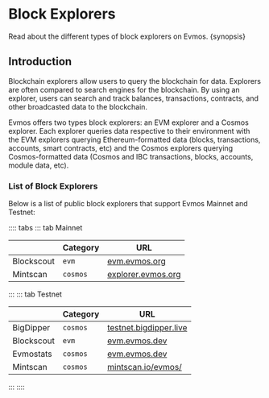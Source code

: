 <!--
order: 1
-->

# Block Explorers

Read about the different types of block explorers on Evmos. {synopsis}

## Introduction

Blockchain explorers allow users to query the blockchain for data. Explorers are often compared to search engines for the blockchain. By using an explorer, users can search and track balances, transactions, contracts, and other broadcasted data to the blockchain.

Evmos offers two types block explorers: an EVM explorer and a Cosmos explorer. Each explorer queries data respective to their environment with the EVM explorers querying Ethereum-formatted data (blocks, transactions, accounts, smart contracts, etc) and the Cosmos explorers querying Cosmos-formatted data (Cosmos and IBC transactions, blocks, accounts, module data, etc).

### List of Block Explorers

Below is a list of public block explorers that support Evmos Mainnet and Testnet:

:::: tabs
::: tab Mainnet

|                      | Category | URL                    |
| -------------------- | -------- | ---------------------- |
| Blockscout  | `evm`    | [evm.evmos.org](https://evm.evmos.org/)                       |
| Mintscan   | `cosmos` | [explorer.evmos.org](https://explorer.evmos.org/) |
:::
::: tab Testnet

|                      | Category | URL                    |
| -------------------- | -------- | ---------------------- |
| BigDipper  | `cosmos`    | [testnet.bigdipper.live](https://testnet.evmos.bigdipper.live/)                       |
| Blockscout  | `evm`    | [evm.evmos.dev](https://evm.evmos.dev/)                       |
| Evmostats  | `cosmos`    | [evm.evmos.dev](https://testnet.evmostats.io/)                       |
| Mintscan   | `cosmos` | [mintscan.io/evmos/](https://www.mintscan.io/evmos/) |
:::
::::
